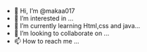 - 👋 Hi, I’m @makaa017
- 👀 I’m interested in ...
- 🌱 I’m currently learning Html,css and java...
- 💞️ I’m looking to collaborate on ...
- 📫 How to reach me ...

<!---
makaa017/makaa017 is a ✨ special ✨ repository because its `README.md` (this file) appears on your GitHub profile.
You can click the Preview link to take a look at your changes.
--->
